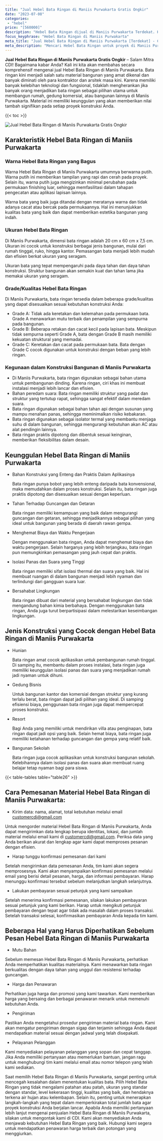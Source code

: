 ```yaml
---
title: "Jual Hebel Bata Ringan di Maniis Purwakarta Gratis Ongkir"
date: "2023-07-08"
categories:
 - "hebel"
price: "[560000]"
description: "Hebel Bata Ringan dijual di Maniis Purwakarta Terdekat. Hebel Bata Ringan ini sering dipakai dalam proyek pembangunan sebagai material dinding yang kuat dan berkualitas. Silakan hubungi kami untuk informasi lebih lanjut."
focus_keyphrase: "Hebel Bata Ringan di Maniis Purwakarta"
meta_title: "Jual Hebel Bata Ringan di Maniis Purwakarta [Terdekat] - CDI"
meta_description: "Mencari Hebel Bata Ringan untuk proyek di Maniis Purwakarta? Kami menawarkan Hebel Bata Ringan berkualitas untuk bahan bangunan dinding. Raih penawaran terbaik sekarang."
---
```


**Jual Hebel Bata Ringan di Maniis Purwakarta Gratis Ongkir** – Salam Mitra CDI! Bagaimana kabar Anda? Kali ini kita akan membahas secara komprehensif mengenai jual Hebel Bata Ringan di Maniis Purwakarta. Bata ringan kini menjadi salah satu material bangunan yang amat dikenal dan banyak diminati oleh para kontraktor dan arsitek masa kini. Karena memiliki banyak kelebihan teknologi dan fungsional, tidaklah mengherankan jika banyak orang menjadikan bata ringan sebagai pilihan utama untuk membangun rumah, gedung komersial, atau bangunan lainnya di Maniis Purwakarta. Material ini memiliki keunggulan yang akan memberikan nilai tambah signifikan pada setiap proyek konstruksi Anda.

{{< toc >}}

![Jual Hebel Bata Ringan di Maniis Purwakarta Gratis Ongkir](/images/hebel/hebel-bataringan-13.jpg)

## Karakteristik Hebel Bata Ringan di Maniis Purwakarta

### Warna Hebel Bata Ringan yang Bagus

Warna Hebel Bata Ringan di Maniis Purwakarta umumnya berwarna putih. Warna putih ini memberikan tampilan yang rapi dan cerah pada proyek. Selain itu, warna putih juga mengizinkan minimal perubahan pada permukaan finishing luar, sehingga memfasilitasi dalam tahapan pengecatan atau aplikasi lapisan lainnya.

Warna bata yang baik juga ditandai dengan meratanya warna dan tidak adanya cacat atau bercak pada permukaannya. Hal ini menunjukkan kualitas bata yang baik dan dapat memberikan estetika bangunan yang indah.

### Ukuran Hebel Bata Ringan

Di Maniis Purwakarta, dimensi bata ringan adalah 20 cm x 60 cm x 7,5 cm. Ukuran ini cocok untuk konstruksi berbagai jenis bangunan, mulai dari rumah tinggal, ruko, hingga kantor. Pemasangan bata menjadi lebih mudah dan efisien berkat ukuran yang seragam.

Ukuran bata yang tepat mempengaruhi pada daya tahan dan daya tahan konstruksi. Struktur bangunan akan semakin kuat dan tahan lama jika memakai ukuran yang seragam.

### Grade/Kualitas Hebel Bata Ringan

Di Maniis Purwakarta, bata ringan tersedia dalam beberapa grade/kualitas yang dapat disesuaikan sesuai kebutuhan konstruksi Anda:

*   Grade A: Tidak ada keretakan dan kelemahan pada permukaan bata. Grade A menawarkan mutu terbaik dan penampilan yang sempurna pada bangunan.
*   Grade B: Beberapa retakan dan cacat kecil pada lapisan bata. Meskipun tidak sempurna seperti Grade A, bata dengan Grade B masih memiliki kekuatan struktural yang memadai.
*   Grade C: Keretakan dan cacat pada permukaan bata. Bata dengan Grade C cocok digunakan untuk konstruksi dengan beban yang lebih ringan.

### Kegunaan dalam Konstruksi Bangunan di Maniis Purwakarta

*   Di Maniis Purwakarta, bata ringan digunakan sebagai bahan utama untuk pembangunan dinding. Karena ringan, ciri khas ini membuat instalasi menjadi lebih lancar dan efisien.
*   Bahan peredam suara: Bata ringan memiliki struktur yang padat dan struktur yang tertutup rapat, sehingga sangat efektif dalam meredam suara.
*   Bata ringan digunakan sebagai bahan tahan api dengan susunan yang mampu menahan panas, sehingga meminimalkan risiko kebakaran.
*   Bata ringan digunakan sebagai isolator termal yang membantu menjaga suhu di dalam bangunan, sehingga mengurangi kebutuhan akan AC atau alat pendingin lainnya.
*   Bata ringan praktis dipotong dan dibentuk sesuai keinginan, memberikan fleksibilitas dalam desain.

## Keunggulan Hebel Bata Ringan di Maniis Purwakarta

*   Bahan Konstruksi yang Enteng dan Praktis Dalam Aplikasinya

    Bata ringan punya bobot yang lebih enteng daripada bata konvensional, maka memudahkan dalam proses konstruksi. Selain itu, bata ringan juga praktis dipotong dan disesuaikan sesuai dengan keperluan.
*   Tahan Terhadap Guncangan dan Getaran

    Bata ringan memiliki kemampuan yang baik dalam mengurangi guncangan dan getaran, sehingga menjadikannya sebagai pilihan yang ideal untuk bangunan yang berada di daerah rawan gempa.
*   Menghemat Biaya dan Waktu Pengerjaan

    Dengan menggunakan bata ringan, Anda dapat menghemat biaya dan waktu pengerjaan. Selain harganya yang lebih terjangkau, bata ringan pun memungkinkan pemasangan yang jauh cepat dan praktis.
*   Isolasi Panas dan Suara yang Tinggi

    Bata ringan memiliki sifat isolasi thermal dan suara yang baik. Hal ini membuat ruangan di dalam bangunan menjadi lebih nyaman dan terlindungi dari gangguan suara luar.
*   Bersahabat Lingkungan

    Bata ringan dibuat dari material yang bersahabat lingkungan dan tidak mengandung bahan kimia berbahaya. Dengan menggunakan bata ringan, Anda juga turut berpartisipasi dalam melestarikan keseimbangan lingkungan.

## Jenis Konstruksi yang Cocok dengan Hebel Bata Ringan di Maniis Purwakarta

*   Hunian

    Bata ringan amat cocok aplikasikan untuk pembangunan rumah tinggal. Di samping itu, membantu dalam proses instalasi, bata ringan juga memiliki keunggulan isolasi panas dan suara yang menjadikan rumah jadi nyaman untuk dihuni.
*   Gedung Bisnis

    Untuk bangunan kantor dan komersial dengan struktur yang kurang terlalu berat, bata ringan dapat jadi pilihan yang ideal. Di samping efisiensi biaya, penggunaan bata ringan juga dapat mempercepat proses konstruksi.
*   Resort

    Bagi Anda yang memiliki untuk mendirikan villa atau penginapan, bata ringan dapat jadi opsi yang baik. Selain hemat biaya, bata ringan juga memiliki ketahanan terhadap guncangan dan gempa yang relatif baik.
*   Bangunan Sekolah

    Bata ringan juga cocok aplikasikan untuk konstruksi bangunan sekolah. Kelebihannya dalam isolasi panas dan suara akan membuat ruang belajar tetap nyaman bagi para siswa.

{{< table-tables table="table26" >}}

## Cara Pemesanan Material Hebel Bata Ringan di Maniis Purwakarta:

*   Kirim data: nama, alamat, total kebutuhan melalui email customercdi@gmail.com

Untuk mengorder material Hebel Bata Ringan di Maniis Purwakarta, Anda dapat mengirimkan data lengkap berupa identitas, lokasi, dan jumlah material melalui email kami di customercdi@gmail.com. Periksa data yang Anda berikan akurat dan lengkap agar kami dapat memproses pesanan dengan efisien.
*   Harap tunggu konfirmasi pemesanan dari kami

Setelah mengirimkan data pemesanan Anda, tim kami akan segera memprosesnya. Kami akan menyampaikan konfirmasi pemesanan melalui email yang berisi detail pesanan, harga, dan informasi pembayaran. Harap menunggu konfirmasi tersebut sebelum melanjutkan langkah selanjutnya.
*   Lakukan pembayaran sesuai petunjuk yang kami sampaikan

Setelah menerima konfirmasi pemesanan, silakan lakukan pembayaran sesuai petunjuk yang kami berikan. Harap untuk mengikuti petunjuk pembayaran dengan tepat agar tidak ada masalah dalam proses transaksi. Setelah transaksi selesai, konfirmasikan pembayaran Anda kepada tim kami.

## Beberapa Hal yang Harus Diperhatikan Sebelum Pesan Hebel Bata Ringan di Maniis Purwakarta

*   Mutu Bahan

Sebelum memesan Hebel Bata Ringan di Maniis Purwakarta, perhatikan Anda memperhatikan kualitas materialnya. Kami menawarkan bata ringan berkualitas dengan daya tahan yang unggul dan resistensi terhadap guncangan.
*   Harga dan Penawaran

Perhatikan juga harga dan promosi yang kami tawarkan. Kami memberikan harga yang bersaing dan berbagai penawaran menarik untuk memenuhi kebutuhan Anda.
*   Pengiriman

Pastikan Anda mengetahui prosedur pengiriman material bata ringan. Kami akan mengatur pengiriman dengan sigap dan terjamin sehingga Anda dapat mendapatkan material sesuai dengan jadwal yang telah disepakati.
*   Pelayanan Pelanggan

Kami menyediakan pelayanan pelanggan yang sopan dan cepat tanggap. Jika Anda memiliki pertanyaan atau memerlukan bantuan, jangan ragu untuk menghubungi tim kami melalui email atau nomor telepon yang telah kami sediakan.

Saat memilih Hebel Bata Ringan di Maniis Purwakarta, sangat penting untuk mencegah kesalahan dalam menentukan kualitas bata. Pilih Hebel Bata Ringan yang tidak mengalami patahan atau patah, ukuran yang standar dengan standar, level kekerasan tinggi, kualitas yang baik, dan hendaknya terkena air hujan atau kelembapan. Selain itu, penting untuk menerapkan langkah-langkah yang tepat dalam memperkirakan total jumlah bata agar proyek konstruksi Anda berjalan lancar. Apabila Anda memiliki pertanyaan lebih lanjut mengenai penjualan Hebel Bata Ringan di Maniis Purwakarta, silakan untuk mengontak kami di CDI. Kami akan menyediakan Anda menjawab kebutuhan Hebel Bata Ringan yang baik. Hubungi kami segera untuk mendapatkan penawaran harga terbaik dan potongan yang menggiurkan.
